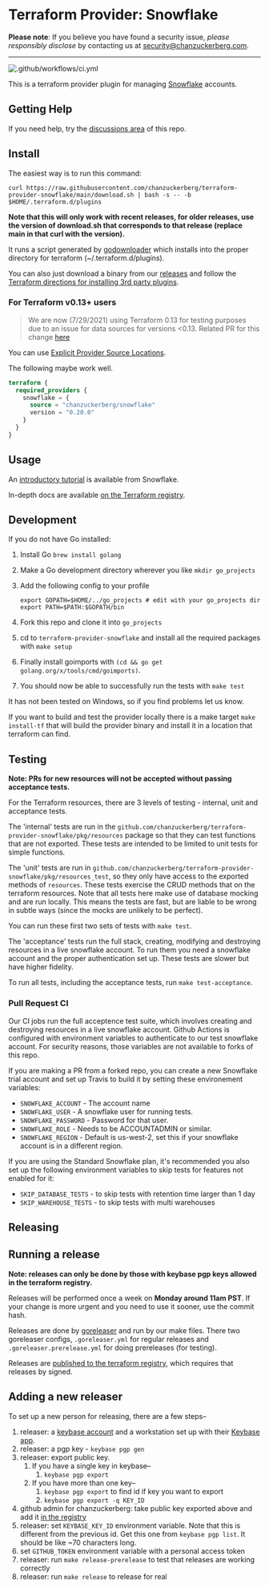 # Terraform Provider: Snowflake

**Please note**: If you believe you have found a security issue, _please responsibly disclose_ by contacting us at [security@chanzuckerberg.com](mailto:security@chanzuckerberg.com).

----

![.github/workflows/ci.yml](https://github.com/chanzuckerberg/terraform-provider-snowflake/workflows/.github/workflows/ci.yml/badge.svg)

This is a terraform provider plugin for managing [Snowflake](https://www.snowflake.com/) accounts.

## Getting Help

If you need help, try the [discussions area](https://github.com/chanzuckerberg/terraform-provider-snowflake/discussions) of this repo.

## Install

The easiest way is to run this command:

```shell
curl https://raw.githubusercontent.com/chanzuckerberg/terraform-provider-snowflake/main/download.sh | bash -s -- -b $HOME/.terraform.d/plugins
```

**Note that this will only work with recent releases, for older releases, use the version of download.sh that corresponds to that release (replace main in that curl with the version).**

It runs a script generated by [godownloader](https://github.com/goreleaser/godownloader) which installs into the proper directory for terraform (~/.terraform.d/plugins).

You can also just download a binary from our [releases](https://github.com/chanzuckerberg/terraform-provider-snowflake/releases) and follow the [Terraform directions for installing 3rd party plugins](https://www.terraform.io/docs/configuration/providers.html#third-party-plugins).

### For Terraform v0.13+ users

> We are now (7/29/2021) using Terraform 0.13 for testing purposes due to an issue for data sources for versions <0.13. Related PR for this change [here](https://github.com/chanzuckerberg/terraform-provider-snowflake/pull/622#issuecomment-888879621)

You can use [Explicit Provider Source Locations](https://www.terraform.io/upgrade-guides/0-13.html#explicit-provider-source-locations).

The following maybe work well.

```terraform
terraform {
  required_providers {
    snowflake = {
      source = "chanzuckerberg/snowflake"
      version = "0.20.0"
    }
  }
}
```

## Usage

An [introductory tutorial](https://guides.snowflake.com/guide/terraforming_snowflake/#0) is available from Snowflake.

In-depth docs are available [on the Terraform registry](https://registry.terraform.io/providers/chanzuckerberg/snowflake/latest).

## Development

If you do not have Go installed:

1. Install Go `brew install golang`
2. Make a Go development directory wherever you like `mkdir go_projects`
3. Add the following config to your profile

   ```shell
   export GOPATH=$HOME/../go_projects # edit with your go_projects dir
   export PATH=$PATH:$GOPATH/bin
   ```

4. Fork this repo and clone it into `go_projects`
5. cd to `terraform-provider-snowflake` and install all the required packages with `make setup`
6. Finally install goimports with `(cd && go get golang.org/x/tools/cmd/goimports)`.
7. You should now be able to successfully run the tests with `make test`

It has not been tested on Windows, so if you find problems let us know.

If you want to build and test the provider locally there is a make target `make install-tf` that will build the provider binary and install it in a location that terraform can find.

## Testing

**Note: PRs for new resources will not be accepted without passing acceptance tests.**

For the Terraform resources, there are 3 levels of testing - internal, unit and acceptance tests.

The 'internal' tests are run in the `github.com/chanzuckerberg/terraform-provider-snowflake/pkg/resources` package so that they can test functions that are not exported. These tests are intended to be limited to unit tests for simple functions.

The 'unit' tests are run in  `github.com/chanzuckerberg/terraform-provider-snowflake/pkg/resources_test`, so they only have access to the exported methods of `resources`. These tests exercise the CRUD methods that on the terraform resources. Note that all tests here make use of database mocking and are run locally. This means the tests are fast, but are liable to be wrong in subtle ways (since the mocks are unlikely to be perfect).

You can run these first two sets of tests with `make test`.

The 'acceptance' tests run the full stack, creating, modifying and destroying resources in a live snowflake account. To run them you need a snowflake account and the proper authentication set up. These tests are slower but have higher fidelity.

To run all tests, including the acceptance tests, run `make test-acceptance`.

### Pull Request CI

Our CI jobs run the full acceptence test suite, which involves creating and destroying resources in a live snowflake account. Github Actions is configured with environment variables to authenticate to our test snowflake account. For security reasons, those variables are not available to forks of this repo.

If you are making a PR from a forked repo, you can create a new Snowflake trial account and set up Travis to build it by setting these environement variables:

* `SNOWFLAKE_ACCOUNT` - The account name
* `SNOWFLAKE_USER` - A snowflake user for running tests.
* `SNOWFLAKE_PASSWORD` - Password for that user.
* `SNOWFLAKE_ROLE` - Needs to be ACCOUNTADMIN or similar.
* `SNOWFLAKE_REGION` - Default is us-west-2, set this if your snowflake account is in a different region.

If you are using the Standard Snowflake plan, it's recommended you also set up the following environment variables to skip tests for features not enabled for it:

* `SKIP_DATABASE_TESTS` - to skip tests with retention time larger than 1 day
* `SKIP_WAREHOUSE_TESTS` - to skip tests with multi warehouses

## Releasing

## Running a release

**Note: releases can only be done by those with keybase pgp keys allowed in the terraform registry.**

Releases will be performed once a week on **Monday around 11am PST**. If your change is more urgent and you need to use it sooner, use the commit hash.

Releases are done by [goreleaser](https://goreleaser.com/) and run by our make files. There two goreleaser configs, `.goreleaser.yml` for regular releases and `.goreleaser.prerelease.yml` for doing prereleases (for testing).

Releases are [published to the terraform registry](https://registry.terraform.io/providers/chanzuckerberg/snowflake/latest), which requires that releases by signed.

## Adding a new releaser

To set up a new person for releasing, there are a few steps–

1. releaser: a [keybase account](https://keybase.io/) and a workstation set up with their [Keybase app](https://keybase.io/download).
2. releaser: a pgp key - `keybase pgp gen`
3. releaser: export public key.
   1. If you have a single key in keybase–
      1. `keybase pgp export`
   2. If you have more than one key–
      1. `keybase pgp export` to find id if key you want to export
      2. `keybase pgp export -q KEY_ID`
4. github admin for chanzuckerberg: take public key exported above and add it [in the registry](https://registry.terraform.io/settings/gpg-keys)
5. releaser: set `KEYBASE_KEY_ID` environment variable. Note that this is different from the previous id. Get this one from `keybase pgp list`. It should be like ~70 characters long.
6. set `GITHUB_TOKEN` environment variable with a personal access token
7. releaser: run `make release-prerelease` to test that releases are working correctly
8. releaser: run `make release` to release for real
